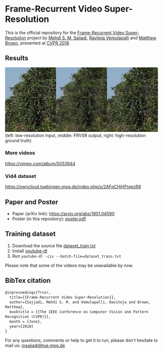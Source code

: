 # Frame-Recurrent Video Super-Resolution

This is the official repository for the [Frame-Recurrent Video Super-Resolution](https://arxiv.org/abs/1801.04590) project by [Mehdi S. M. Sajjadi](http://msajjadi.com/), [Raviteja Vemulapalli](http://ravitejav.weebly.com/) and [Matthew Brown](http://matthewalunbrown.com/research/research.html), presented at [CVPR 2018](http://cvpr2018.thecvf.com/).


## Results
![demo](demo.gif)
(left: low-resolution input, middle: FRVSR output, right: high-resolution ground truth)

### More videos
<https://vimeo.com/album/5053944>

### Vid4 dataset
<https://owncloud.tuebingen.mpg.de/index.php/s/2AFqCHjHFtqezR9>

## Paper and Poster
- Paper (arXiv link): <https://arxiv.org/abs/1801.04590>
- Poster (in this repository): [poster.pdf](poster.pdf)

## Training dataset
1. Download the source file [dataset_train.txt](dataset_train.txt)
2. Install [youtube-dl](https://rg3.github.io/youtube-dl/)
3. Run `youtube-dl -civ --batch-file=dataset_train.txt`

Please note that some of the videos may be unavailable by now.

## BibTex citation
```
@inproceedings{frvsr,
  title={{Frame-Recurrent Video Super-Resolution}},
  author={Sajjadi, Mehdi S. M. and Vemulapalli, Raviteja and Brown, Matthew},
  booktitle = {{The IEEE Conference on Computer Vision and Pattern Recognition (CVPR)}},
  month = {June},
  year={2018}
}
```

For any questions, comments or help to get it to run, please don't hesitate to mail us: <msajjadi@tue.mpg.de>
